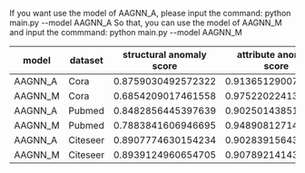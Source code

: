 If you want use the model of AAGNN_A, please input the command:
python main.py --model AAGNN_A
So that, you can use the model of AAGNN_M and input the commmand:
python main.py --model AAGNN_M


| model | dataset   | structural anomaly score  | attribute anomaly score | final anomaly score|
|  ----  | ----  | ---- | ---- | ---- |
| AAGNN_A  | Cora | 0.8759030492572322 | 0.9136512900703675 | 0.8947771696637998 |
| AAGNN_M  | Cora | 0.6854209017461558 | 0.9752202241334377 | 0.8303205629397967 |
| AAGNN_A | Pubmed | 0.8482856445397639 | 0.9025014385102266 | 0.8753935415249952 |
| AAGNN_M | Pubmed | 0.7883841606946695 | 0.9489081271468675 | 0.8686461439207687 | 
| AAGNN_A | Citeseer | 0.8907774630154234 | 0.902839156436890 | 0.8968083097261567 |
| AAGNN_M | Citeseer | 0.8939124960654705 | 0.907892141433218 | 0.9009023187493443 |


